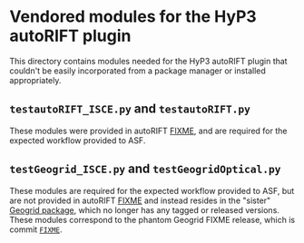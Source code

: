 # Vendored modules for the HyP3 autoRIFT plugin

This directory contains modules needed for the HyP3 autoRIFT plugin that couldn't
be easily incorporated from a package manager or installed appropriately.

## `testautoRIFT_ISCE.py` and `testautoRIFT.py`

These modules were provided in autoRIFT 
[FIXME](https://github.com/leiyangleon/autoRIFT/releases/tag/FIXME),
and are required for the expected workflow provided to ASF.

## `testGeogrid_ISCE.py` and `testGeogridOptical.py`

These modules are required for the expected workflow provided to ASF, but are
not provided in autoRIFT 
[FIXME](https://github.com/leiyangleon/autoRIFT/releases/tag/FIXME) 
and instead resides in the "sister" 
[Geogrid package](https://github.com/leiyangleon/Geogrid), 
which no longer has any tagged or released versions. These modules correspond to
the phantom Geogrid FIXME release, which is commit [`FIXME`](). 
